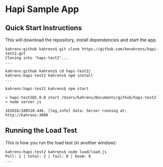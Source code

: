 # Hapi Sample App

## Quick Start Instructions

This will download the repository, install dependencies and start the app.
```
kahrens:github kahrens$ git clone https://github.com/kenahrens/hapi-test2.git
Cloning into 'hapi-test2'...
...

kahrens:github kahrens$ cd hapi-test2/
kahrens:hapi-test2 kahrens$ npm install
...

kahrens:hapi-test2 kahrens$ npm start

> hapi-test2@1.0.0 start /Users/kahrens/Documents/github/hapi-test2
> node server.js

161018/180510.446, [log,info] data: Server running at: http://kahrens:3000
```

## Running the Load Test

This is how you run the load test (in another window):
```
kahrens:hapi-test2 kahrens$ node load/load.js 
Poll: 1 | total: 2 | fail: 0 | boom: 0
...
```
